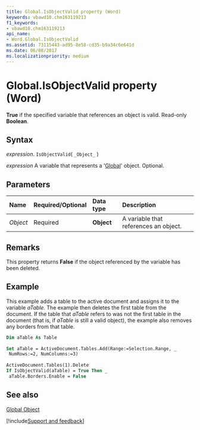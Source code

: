 ```yaml
---
title: Global.IsObjectValid property (Word)
keywords: vbawd10.chm163119213
f1_keywords:
- vbawd10.chm163119213
api_name:
- Word.Global.IsObjectValid
ms.assetid: 73115443-ad95-8e58-cd35-b9a34c6e641d
ms.date: 06/08/2017
ms.localizationpriority: medium
---
```



# Global.IsObjectValid property (Word)

 **True** if the specified variable that references an object is valid. Read-only **Boolean**.


## Syntax

_expression_. `IsObjectValid`( `_Object_` )

_expression_ A variable that represents a '[Global](Word.Global.md)' object. Optional.


## Parameters



|Name|Required/Optional|Data type|Description|
|:-----|:-----|:-----|:-----|
| _Object_|Required| **Object**|A variable that references an object.|

## Remarks

This property returns **False** if the object referenced by the variable has been deleted.


## Example

This example adds a table to the active document and assigns it to the variable  _aTable_. The example then deletes the first table from the document. If the table that _aTable_ refers to was not the first table in the document (that is, if _aTable_ is still a valid object), the example also removes any borders from that table.


```vb
Dim aTable As Table 
 
Set aTable = ActiveDocument.Tables.Add(Range:=Selection.Range, _ 
 NumRows:=2, NumColumns:=3) 
 
ActiveDocument.Tables(1).Delete 
If IsObjectValid(aTable) = True Then _ 
 aTable.Borders.Enable = False
```


## See also


[Global Object](Word.Global.md)

[!include[Support and feedback](~/includes/feedback-boilerplate.md)]